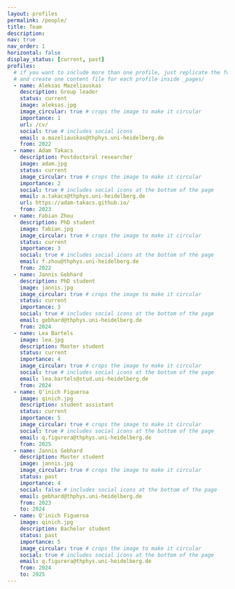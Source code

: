 ```yaml
---
layout: profiles
permalink: /people/
title: Team
description:
nav: true
nav_order: 1
horizontal: false
display_status: [current, past]
profiles:
  # if you want to include more than one profile, just replicate the following block
  # and create one content file for each profile inside _pages/
  - name: Aleksas Mazeliauskas
    description: Group leader
    status: current
    image: aleksas.jpg
    image_circular: true # crops the image to make it circular
    importance: 1
    url: /cv/
    social: true # includes social icons
    email: a.mazeliauskas@thphys.uni-heidelberg.de
    from: 2022
  - name: Adam Takacs
    description: Postdoctoral researcher
    image: adam.jpg
    status: current
    image_circular: true # crops the image to make it circular
    importance: 2
    social: true # includes social icons at the bottom of the page
    email: a.takacs@thphys.uni-heidelberg.de
    url: https://adam-takacs.github.io/
    from: 2023
  - name: Fabian Zhou
    description: PhD student
    image: fabian.jpg
    image_circular: true # crops the image to make it circular
    status: current
    importance: 3
    social: true # includes social icons at the bottom of the page
    email: f.zhou@thphys.uni-heidelberg.de
    from: 2022
  - name: Jannis Gebhard
    description: PhD student
    image: jannis.jpg
    image_circular: true # crops the image to make it circular
    status: current
    importance: 3
    social: true # includes social icons at the bottom of the page
    email: gebhard@thphys.uni-heidelberg.de 
    from: 2024
  - name: Lea Bartels
    image: lea.jpg
    description: Master student
    status: current
    importance: 4
    image_circular: true # crops the image to make it circular
    social: true # includes social icons at the bottom of the page
    email: lea.bartels@stud.uni-heidelberg.de    
    from: 2024
  - name: Q'inich Figueroa 
    image: qinich.jpg
    description: student assistant
    status: current
    importance: 5
    image_circular: true # crops the image to make it circular
    social: true # includes social icons at the bottom of the page
    email: q.figurera@thphys.uni-heidelberg.de    
    from: 2025
  - name: Jannis Gebhard
    description: Master student
    image: jannis.jpg
    image_circular: true # crops the image to make it circular
    status: past
    importance: 4
    social: false # includes social icons at the bottom of the page
    email: gebhard@thphys.uni-heidelberg.de 
    from: 2023
    to: 2024
  - name: Q'inich Figueroa 
    image: qinich.jpg
    description: Bachelor student
    status: past
    importance: 5
    image_circular: true # crops the image to make it circular
    social: true # includes social icons at the bottom of the page
    email: q.figurera@thphys.uni-heidelberg.de    
    from: 2024
    to: 2025
---
```

